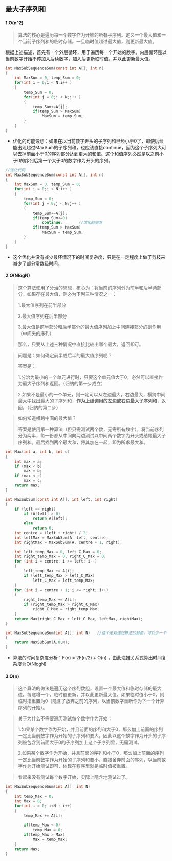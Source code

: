 ## 最大子序列和

#### 1.O(n^2)

> 算法的核心是遍历每一个数字作为开始的所有子序列。定义一个最大值和一个当前子序列和的临时存储。一旦临时值超过最大值，则更新最大值。

根据上述描述，首先有一个外层循环，用于遍历每一个开始的数字。内层循环是以当前数字开始不停加入后续数字，加入后更新临时值，并以此更新最大值。

```C
int MaxSubSequenceSum(const int A[], int n)
{
    int MaxSum = 0, temp_Sum = 0;
    for(int i = 0;i < N;i++ )
    {
        temp_Sum = 0;
        for(int j = 0;j < N;j++ )
        {
            temp_Sum+=A[j];
            if(temp_Sum > MaxSum)
                MaxSum = temp_Sum;
        }
    }
}
```

* 优化的可能设想：如果在以当前数字开头的子序列和已经小于0了，即使后续能出现超过MaxSum的子序列和，也应该直接continue，因为这个子序列大可以去掉前面小于0的序列部分达到更大的和值。这个和值序列必然是以之前小于0的序列后第一个大于0的数字作为开头的序列。

```C
//优化代码
int MaxSubSequenceSum(const int A[], int n)
{
    int MaxSum = 0, temp_Sum = 0;
    for(int i = 0;i < N;i++ )
    {
        temp_Sum = 0;
        for(int j = 0;j < N;j++ )
        {
            temp_Sum+=A[j];
            if(temp_Sum<=0)
                continue;		//优化的地方
            if(temp_Sum > MaxSum)
                MaxSum = temp_Sum;
        }
    }
}
```

* 这个优化并没有减少最坏情况下的时间复杂度，只是在一定程度上做了剪枝来减少了部分常数级时间。

#### 2.O(NlogN)

> 这个算法使用了分治的思想，核心为：将当前的序列分为前半和后半两部分。如果存在最大值，则必为下列三种情况之一：
>
> 1.最大值序列在前半部分
>
> 2.最大值序列在后半部分
>
> 3.最大值是前半部分和后半部分的最大值序列加上中间连接部分的副作用（中间夹的序列）
>
> 那么，只要从上述三种情况中直接比较出哪个最大，返回即可。

> 问题是：如何确定前半或后半的最大值序列呢？
>
> 答案是：
>
> 1.分治为最小的一个单元进行时，只要这个单元值大于0，必然可以直接作为最大子序列和返回。（归纳的第一步成立）
>
> 2.如果不是最小的一个单元，则一定可以从左边最大，右边最大，横跨中间最大中找出最大的子序列和，**作为上级调用的左边或右边最大子序列和**，返回。（归纳的第二步）

> 如何知道横跨中间的最大值？
>
> 答案是使用第一种算法（但只需测试两个数，无需所有数字），将当前序列分为两半，每一份都从中间向两边测试以中间两个数字为开头或结尾最大子序列和。最后找到两个最大和，将其加在一起，即为所求最大和。

```C
int Max(int a, int b, int c)
{
    int max = a;
    if (max < b)
        max = b;
    if (max < c)
        max = c;
    return max;
}

int MaxSubSum(const int A[], int left, int right)
{
    if (left == right)
        if (A[left] > 0)
            return A[left];
        else
            return 0;
    int centre = (left + right) / 2;
    int leftMax = MaxSubSum(A, left, centre);
    int rightMax = MaxSubSum(A, centre + 1, right);

    int left_temp_Max = 0, left_C_Max = 0;
    int right_temp_Max = 0, right_C_Max = 0;
    for (int i = centre; i >= left; i--)
    {
        left_temp_Max += A[i];
        if (left_temp_Max > left_C_Max)
            left_C_Max = left_temp_Max;
    }
    for (int i = centre + 1; i <= right; i++)
    {
        right_temp_Max += A[i];
        if (right_temp_Max > right_C_Max)
            right_C_Max = right_temp_Max;
    }
    return Max(right_C_Max + left_C_Max, leftMax, rightMax);
}

int MaxSubSequenceSum(int A[], int N)	//这个是对递归算法的封装，可以少一个参数0
{
    return MaxSubSum(A,0,N);
}
```

* 算法的时间复杂度分析：F(n) = 2F(n/2) + O(n) ，由此递推关系式算出时间复杂度为O(NlogN)

#### 3.O(n)

> 这个算法的做法是遍历这个序列数组，设置一个最大值和临时存储的最大值。每递增一个，临时值更新，并以此更新最大值。如果临时值小于0，则临时指重置为0（隐含了放弃之前的序列，以当前数字重新作为下一个计算序列的开始）。

> 关于为什么不需要遍历测试每个数字作为开始：
>
> 1.如果某个数字作为开始，并且前面的序列和大于0，那么加上前面的序列一定比当前数字作为开始的子序列和要大。因此以这个数字作为开头的子序列被包含到前面大于0的子序列加上这个子序列里，无需测试。
>
> 2.如果某个数字作为开始，并且前面的序列和小于0，那么加上前面的序列一定比当前数字作为开始的子序列和要小，直接舍弃前面的序列，以当前数字作为开始测试即可，体现在程序里就是临时值被重置。

> 看起来没有测试每个数字开始，实际上隐含地测试过了。

```C
int MaxSubSequenceSum(int A[], int N)
{
    int temp_Max = 0;
    int Max = 0;
    for(int i = 0; i<N ; i++)
    {
        temp_Max += A[i];
        
        if(temp_Max < 0)
            temp_Max = 0;
        if(temp_Max > Max)
            Max = temp_Max;
    }
    return Max;
}
```

